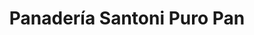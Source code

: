 ---
title: "Panadería Santoni Puro Pan"
url: /carupano/panaderia-santoni-puro-pan/
shop: Bäckerei
---